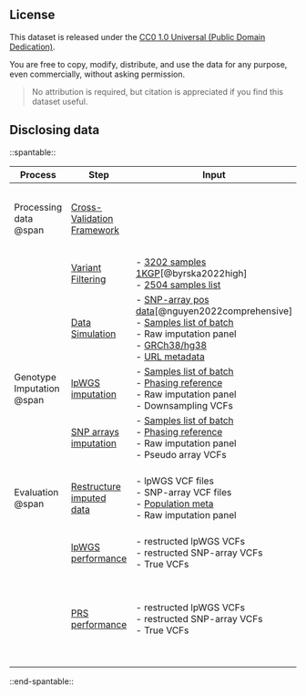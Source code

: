 ## License

This dataset is released under the [CC0 1.0 Universal (Public Domain Dedication)](https://creativecommons.org/publicdomain/zero/1.0/).

You are free to copy, modify, distribute, and use the data for any purpose, even commercially, without asking permission.

> No attribution is required, but citation is appreciated if you find this dataset useful.

## Disclosing data


::spantable::

| Process                   | Step                       | Input                                                                                                              | Output      |
|---------------------------|----------------------------|--------------------------------------------------------------------------------------------------------------------|-------------|
| Processing data  @span    | [Cross-Validation Framework](processing_data/cross_validation.md) |                                                                                                                    | - [Samples list of batch][2]<br> - [2504 samples list][8]<br> - [Population meta][10]             |
|    | [Variant Filtering](processing_data/variant_filtering.md)          | - [3202 samples 1KGP][7][@byrska2022high]<br> - [2504 samples list][8]                                                                                                                    | - Raw imputation panel            |
|                           | [Data Simulation](processing_data/data_simulation.md)            | - [SNP-array pos data][3][@nguyen2022comprehensive]<br>- [Samples list of batch][2]<br>- Raw imputation panel<br>- [GRCh38/hg38][4]<br>- [URL metadata][6]                                                                                                                    | - Pseudo array VCFs <br>- Downsampling VCFs|
| Genotype Imputation @span | [lpWGS  imputation](imputation/lps_imputation.md)          | - [Samples list of batch][2]<br>- [Phasing reference][1]<br>- Raw imputation panel<br>- Downsampling VCFs                                               | - lpWGS VCF files        |
|                           | [SNP arrays imputation](imputation/array_imputation.md)      | - [Samples list of batch][2]<br>- [Phasing reference][1]<br>- Raw imputation panel<br>- Pseudo array VCFs | - SNP-array VCF files            |
| Evaluation @span          | [Restructure imputed data](evaluation/restructure_imputed_data.md)         | - lpWGS VCF files<br>- SNP-array VCF files<br>- [Population meta][10]<br> - Raw imputation panel                                                                                                                    | - restructed lpWGS VCFs<br>- restructed SNP-array VCFs<br>- True VCFs            |
|                           | [lpWGS performance](evaluation/lps_performance.md)          | - restructed lpWGS VCFs<br>- restructed SNP-array VCFs<br>- True VCFs                                                                                                                    | - [LPS-arrays evaluation output][11]            |
|                           | [PRS performance](evaluation/prs_performace.md)            | - restructed lpWGS VCFs<br>- restructed SNP-array VCFs<br>- True VCFs                                                                                                                    | - [Raw PRS scores][9]<br>- [Percentile PRS scores][12]<br>- [Visualized figures][13]<br>- [Visualized tables][14]           |

::end-spantable::


[1]: https://github.com/KTest-VN/lps_paper/tree/main/support_data/maps 
[2]: https://github.com/KTest-VN/lps_paper/tree/main/support_data/sample_list
[3]: https://github.com/KTest-VN/lps_paper/tree/main/support_data/input_array
[4]: https://ftp.ncbi.nlm.nih.gov/genomes/all/GCA/000/001/405/GCA_000001405.15_GRCh38/
[6]: https://github.com/KTest-VN/lps_paper/tree/main/support_data/meta_10_folds
[7]: https://ftp.1000genomes.ebi.ac.uk/vol1/ftp/data_collections/1000G_2504_high_coverage/working/20201028_3202_phased
[8]: https://github.com/KTest-VN/lps_paper/blob/main/support_data/2504_samples.txt
[9]: https://github.com/KTest-VN/lps_paper/tree/main/evaluation/downstream/data/raw_prs_scores
[10]: https://github.com/KTest-VN/lps_paper/tree/main/support_data/2504_infos.tsv
[11]: https://github.com/KTest-VN/lps_paper/tree/main/evaluation/downstream/data/raw_snpwise_accuracy
[12]: https://github.com/KTest-VN/lps_paper/tree/main/evaluation/downstream/data/process_prs_scores
[13]: https://github.com/KTest-VN/lps_paper/tree/main/evaluation/downstream/out_figs 
[14]: https://github.com/KTest-VN/lps_paper/tree/main/evaluation/downstream/out_tables 